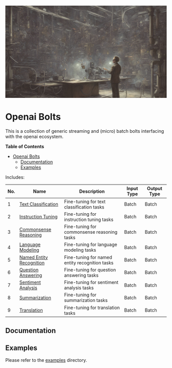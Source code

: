 ![banner](./assets/banner.jpg)

<!-- START doctoc generated TOC please keep comment here to allow auto update -->
<!-- DON'T EDIT THIS SECTION, INSTEAD RE-RUN doctoc TO UPDATE -->

# Openai Bolts

This is a collection of generic streaming and (micro) batch bolts interfacing
with the openai ecosystem.

**Table of Contents**

- [Openai Bolts](#openai-bolts)
  - [Documentation](#documentation)
  - [Examples](#examples)

<!-- END doctoc generated TOC please keep comment here to allow auto update -->

Includes:

| No. | Name                                                  | Description                                    | Input Type | Output Type |
| --- | ----------------------------------------------------- | ---------------------------------------------- | ---------- | ----------- |
| 1   | [Text Classification](#text-classification)           | Fine-tuning for text classification tasks      | Batch      | Batch       |
| 2   | [Instruction Tuning](#instruction-tuning)             | Fine-tuning for instruction tuning tasks       | Batch      | Batch       |
| 3   | [Commonsense Reasoning](#commonsense-reasoning)       | Fine-tuning for commonsense reasoning tasks    | Batch      | Batch       |
| 4   | [Language Modeling](#language-modeling)               | Fine-tuning for language modeling tasks        | Batch      | Batch       |
| 5   | [Named Entity Recognition](#named-entity-recognition) | Fine-tuning for named entity recognition tasks | Batch      | Batch       |
| 6   | [Question Answering](#question-answering)             | Fine-tuning for question answering tasks       | Batch      | Batch       |
| 7   | [Sentiment Analysis](#sentiment-analysis)             | Fine-tuning for sentiment analysis tasks       | Batch      | Batch       |
| 8   | [Summarization](#summarization)                       | Fine-tuning for summarization tasks            | Batch      | Batch       |
| 9   | [Translation](#translation)                           | Fine-tuning for translation tasks              | Batch      | Batch       |

## Documentation

## Examples

Please refer to the [examples](./examples/) directory.
